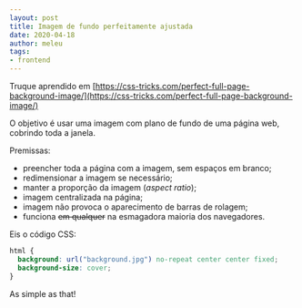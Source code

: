 ```yaml
---
layout: post
title: Imagem de fundo perfeitamente ajustada
date: 2020-04-18
author: meleu
tags:
- frontend
---
```


Truque aprendido em [https://css-tricks.com/perfect-full-page-background-image/](https://css-tricks.com/perfect-full-page-background-image/)

O objetivo é usar uma imagem com plano de fundo de uma página web, cobrindo toda a janela.

Premissas:
- preencher toda a página com a imagem, sem espaços em branco;
- redimensionar a imagem se necessário;
- manter a proporção da imagem (_aspect ratio_);
- imagem centralizada na página;
- imagem não provoca o aparecimento de barras de rolagem;
- funciona ~~em qualquer~~ na esmagadora maioria dos navegadores.

Eis o código CSS:
```css
html {
  background: url("background.jpg") no-repeat center center fixed;
  background-size: cover;
}
```

As simple as that!

<!--stackedit_data:
eyJoaXN0b3J5IjpbMjgwOTAxMDE4XX0=
-->